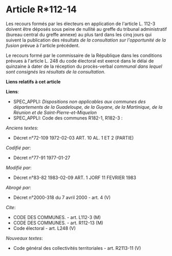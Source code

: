 # Article R*112-14

Les recours formés par les électeurs en application de l'article L. 112-3 doivent être déposés sous peine de nullité au
greffe du tribunal administratif (bureau central du greffe annexe) au plus tard dans les cinq jours qui suivent la
publication des résultats *de la consultation sur l'opportunité de la fusion* prévue à l'article précédent.

Le recours formé par le commissaire de la République dans les conditions prévues à l'article L. 248 du code électoral est
exercé dans le délai de quinzaine à dater de la réception du procès-verbal *communal dans lequel sont consignés les résultats
de la consultation*.

**Liens relatifs à cet article**

**Liens**:

  - SPEC_APPLI: *Dispositions non applicables aux communes des départements de la Guadeloupe, de la Guyane, de la Martinique, de la Réunion et de Saint-Pierre-et-Miquelon*
  - SPEC_APPLI: Code des communes R182-1, R182-3 :

_Anciens textes_:

  - Décret n°72-109 1972-02-03 ART. 10 AL. 1 ET 2 (PARTIE)

_Codifié par_:

  - Décret n°77-91 1977-01-27

_Modifié par_:

  - Décret n°83-82 1983-02-09 ART. 1 JORF 11 FEVRIER 1983

_Abrogé par_:

  - Décret n°2000-318 du 7 avril 2000 - art. 4 (V)

_Cite_:

  - CODE DES COMMUNES. - art. L112-3 (M)
  - CODE DES COMMUNES. - art. R112-13 (M)
  - Code électoral - art. L248 (V)

_Nouveaux textes_:

  - Code général des collectivités territoriales - art. R2113-11 (V)
